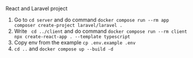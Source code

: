 React and Laravel project
1. Go to ```cd server``` and do command ```docker compose run --rm app composer create-project laravel/laravel .```
2. Write ``` cd ../client``` and do command ```docker compose run --rm client npx create-react-app . --template typescript```
4. Copy env from the example ```cp .env.example .env```
5. ```cd ..``` and ```docker compose up --build -d```

